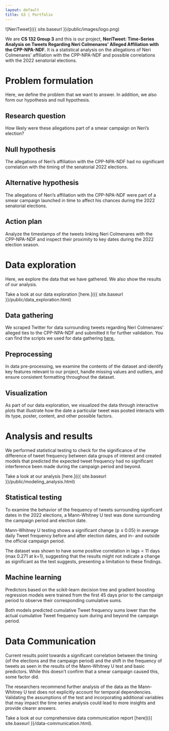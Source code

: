 ```yaml
---
layout: default
title: G3 | Portfolio
---
```


![NeriTweet]({{ site.baseurl }}/public/images/logo.png)

We are **CS 132 Group 3** and this is our project, **NeriTweet: Time-Series Analysis on Tweets Regarding Neri Colmenares' Alleged Affiliation with the CPP-NPA-NDF.** It is a statistical analysis on the allegations of Neri Colmenares' affiliation with the CPP-NPA-NDF and possible correlations with the 2022 senatorial elections.

# Problem formulation

Here, we define the problem that we want to answer. In addition, we also form our hypothesis and null hypothesis.

## Research question

How likely were these allegations part of a smear campaign on Neri’s election?

## Null hypothesis

The allegations of Neri’s affiliation with the CPP-NPA-NDF had no significant correlation with the timing of the senatorial 2022 elections.

## Alternative hypothesis

The allegations of Neri’s affiliation with the CPP-NPA-NDF were part of a smear campaign launched in time to affect his chances during the 2022 senatorial elections.

## Action plan

Analyze the timestamps of the tweets linking Neri Colmenares with the CPP-NPA-NDF and inspect their proximity to key dates during the 2022 election season.


# Data exploration

Here, we explore the data that we have gathered. We also show the results of our analysis.

Take a look at our data exploration [here.]({{ site.baseurl }}/public/data_exploration.html)

## Data gathering

We scraped Twitter for data surrounding tweets regarding Neri Colmenares' alleged ties to the CPP-NPA-NDF and submitted it for further validation. You can find the scripts we used for data gathering [here.](https://github.com/jareddantis/cs132-group3-scripts)

## Preprocessing

In data pre-processing, we examine the contents of the dataset and identify key features relevant to our project, handle missing values and outliers, and ensure consistent formatting throughout the dataset.

## Visualization

As part of our data exploration, we visualized the data through interactive plots that illustrate how the date a particular tweet was posted interacts with its type, poster, content, and other possible factors.


# Analysis and results

We performed statistical testing to check for the significance of the difference of tweet frequency between data groups of interest and created models that predicted the expected tweet frequency had no significant interference been made during the campaign period and beyond.

Take a look at our analysis [here.]({{ site.baseurl }}/public/modeling_analysis.html)

## Statistical testing

To examine the behavior of the frequency of tweets surrounding significant dates in the 2022 elections, a Mann-Whitney U test was done surrounding the campaign period and election date.

Mann-Whitney U testing shows a significant change (p ≤ 0.05) in average daily Tweet frequency before and after election dates, and in- and outside the official campaign period.

The dataset was shown to have some positive correlation in lags < 11 days (max 0.271 at k=1), suggesting that the results might not indicate a change as significant as the test suggests, presenting a limitation to these findings.

## Machine learning

Predictors based on the scikit-learn decision tree and gradient boosting regression models were trained from the first 45 days prior to the campaign period to observe their corresponding cumulative sums.

Both models predicted cumulative Tweet frequency sums lower than the actual cumulative Tweet frequency sum during and beyond the campaign period.


# Data Communication

Current results point towards a significant correlation between the timing (of the elections and the campaign period) and the shift in the frequency of tweets as seen in the results of the Mann-Whitney U test and basic predictors. While this doesn't confirm that a smear campaign caused this, some factor did.

The researchers recommend further analysis of the data as the Mann-Whitney U test does not explicitly account for temporal dependencies. Validating the assumptions of the test and incorporating additional variables that may impact the time series analysis could lead to more insights and provide clearer answers.

Take a look at our comprehensive data communication report [here]({{ site.baseurl }}/data-communication.html).
